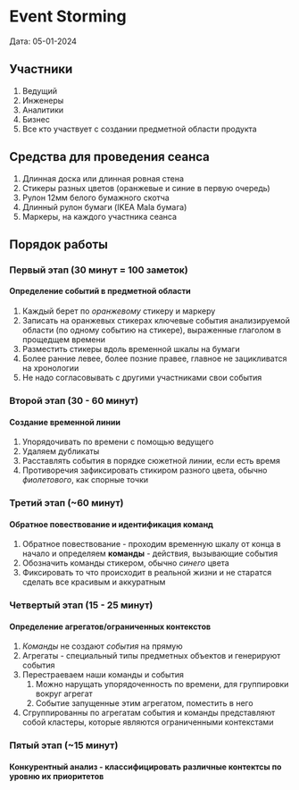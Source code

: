 # Event Storming

Дата: 05-01-2024

## Участники ##
1. Ведущий
2. Инженеры
3. Аналитики
4. Бизнес
5. Все кто участвует с создании предметной области продукта

## Средства для проведения сеанса ##
1. Длинная доска или длинная ровная стена
2. Стикеры разных цветов (оранжевые и синие в первую очередь)
3. Рулон 12мм белого бумажного скотча
4. Длинный рулон бумаги (IKEA Mala бумага)
5. Маркеры, на каждого участника сеанса

## Порядок работы ##

### Первый этап (30 минут = 100 заметок) ###
#### Определение событий в предметной области ####
1. Каждый берет по _оранжевому_ стикеру и маркеру
2. Записать на оранжевых стикерах ключевые события анализируемой области (по одному событию на стикере),
   выраженные глаголом в прощедщем времени
3. Разместить стикеры вдоль временной шкалы на бумаги
4. Более ранние левее, более позние правее, главное не зацикливатся на хронологии
5. Не надо согласовывать с другими участниками свои события

### Второй этап (30 - 60 минут) ###
#### Создание временной линии ####
1. Упорядочивать по времени с помощью ведущего
2. Удаляем дубликаты
3. Расставлять события в порядке сюжетной линии, если есть время
4. Противоречия зафиксировать стикиром разного цвета, обычно _фиолетового_, как спорные точки

### Третий этап (~60 минут)  ###
#### Обратное повествование и идентификация команд ####
1. Обратное повествование - проходим временную шкалу от конца в начало и определяем **команды** - действия, вызывающие события
2. Обозначить команды стикером, обычно _синего_ цвета
3. Фиксировать то что происходит в реальной жизни и не старатся сделать все красивым и аккуратным

### Четвертый этап (15 - 25 минут) ###
#### Определение агрегатов/ограниченных контекстов ####
1. _Команды_ не создают _события_ на прямую
2. Агрегаты - специальный типы предметных объектов и генерируют события
3. Перестраеваем наши команды и события
   1. Можно нарущать упорядоченность по времени, для группировки вокруг агрегат
   2. Событие запущенные этим агрегатом, поместить в него
4. Сгруппированны по агрегатам события и команды представляют собой кластеры, которые являются ограниченными контекстами

### Пятый этап (~15 минут) ###
#### Конкурентный анализ - классифицировать различные контектсы по уровню их приоритетов ####
